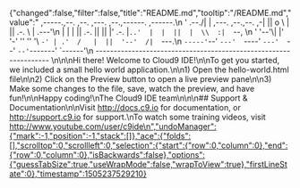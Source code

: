 {"changed":false,"filter":false,"title":"README.md","tooltip":"/README.md","value":"     ,-----.,--.                  ,--. ,---.   ,--.,------.  ,------.\n    '  .--./|  | ,---. ,--.,--. ,-|  || o   \\  |  ||  .-.  \\ |  .---'\n    |  |    |  || .-. ||  ||  |' .-. |`..'  |  |  ||  |  \\  :|  `--, \n    '  '--'\\|  |' '-' ''  ''  '\\ `-' | .'  /   |  ||  '--'  /|  `---.\n     `-----'`--' `---'  `----'  `---'  `--'    `--'`-------' `------'\n    ----------------------------------------------------------------- \n\n\nHi there! Welcome to Cloud9 IDE!\n\nTo get you started, we included a small hello world application.\n\n1) Open the hello-world.html file\n\n2) Click on the Preview button to open a live preview pane\n\n3) Make some changes to the file, save, watch the preview, and have fun!\n\nHappy coding!\nThe Cloud9 IDE team\n\n\n## Support & Documentation\n\nVisit http://docs.c9.io for documentation, or http://support.c9.io for support.\nTo watch some training videos, visit http://www.youtube.com/user/c9ide\n","undoManager":{"mark":-1,"position":-1,"stack":[]},"ace":{"folds":[],"scrolltop":0,"scrollleft":0,"selection":{"start":{"row":0,"column":0},"end":{"row":0,"column":0},"isBackwards":false},"options":{"guessTabSize":true,"useWrapMode":false,"wrapToView":true},"firstLineState":0},"timestamp":1505237529210}